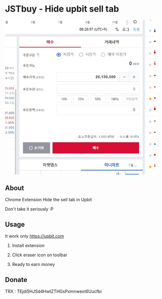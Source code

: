 # JSTbuy - Hide upbit sell tab
![Cool Banner Image](screen.JPG "Title")

## About
Chrome Extension Hide the sell tab in Upbit

Don't take it seriously :P

## Usage
It work only https://upbit.com

1. Install extension

2. Click eraser icon on toolbar

3. Ready to earn money

## Donate
TRX : TEjdi5HJSd4HwtZTHGsPxmnwext6Uucfbi